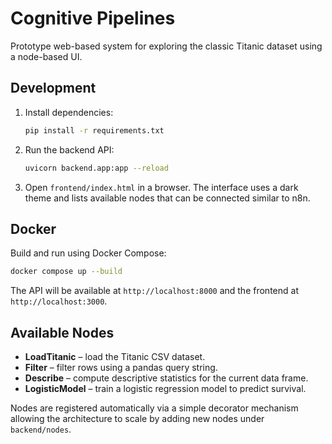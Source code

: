 # Cognitive Pipelines

Prototype web-based system for exploring the classic Titanic dataset using a node-based UI.

## Development

1. Install dependencies:

   ```bash
   pip install -r requirements.txt
   ```

2. Run the backend API:

   ```bash
   uvicorn backend.app:app --reload
   ```

3. Open `frontend/index.html` in a browser. The interface uses a dark theme and lists
   available nodes that can be connected similar to n8n.

## Docker

Build and run using Docker Compose:

```bash
docker compose up --build
```

The API will be available at `http://localhost:8000` and the frontend at
`http://localhost:3000`.

## Available Nodes

- **LoadTitanic** – load the Titanic CSV dataset.
- **Filter** – filter rows using a pandas query string.
- **Describe** – compute descriptive statistics for the current data frame.
- **LogisticModel** – train a logistic regression model to predict survival.

Nodes are registered automatically via a simple decorator mechanism allowing the
architecture to scale by adding new nodes under `backend/nodes`.
